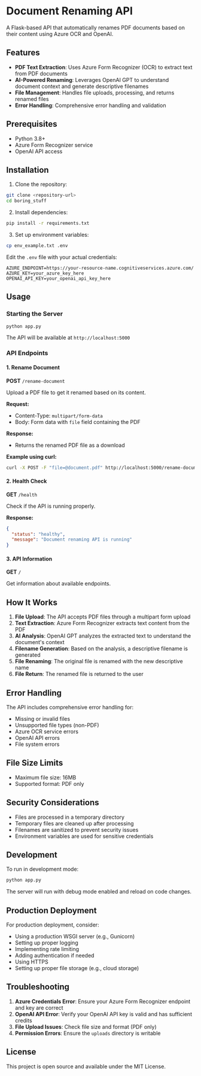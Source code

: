 # Document Renaming API

A Flask-based API that automatically renames PDF documents based on their content using Azure OCR and OpenAI.

## Features

- **PDF Text Extraction**: Uses Azure Form Recognizer (OCR) to extract text from PDF documents
- **AI-Powered Renaming**: Leverages OpenAI GPT to understand document context and generate descriptive filenames
- **File Management**: Handles file uploads, processing, and returns renamed files
- **Error Handling**: Comprehensive error handling and validation

## Prerequisites

- Python 3.8+
- Azure Form Recognizer service
- OpenAI API access

## Installation

1. Clone the repository:
```bash
git clone <repository-url>
cd boring_stuff
```

2. Install dependencies:
```bash
pip install -r requirements.txt
```

3. Set up environment variables:
```bash
cp env_example.txt .env
```

Edit the `.env` file with your actual credentials:
```
AZURE_ENDPOINT=https://your-resource-name.cognitiveservices.azure.com/
AZURE_KEY=your_azure_key_here
OPENAI_API_KEY=your_openai_api_key_here
```

## Usage

### Starting the Server

```bash
python app.py
```

The API will be available at `http://localhost:5000`

### API Endpoints

#### 1. Rename Document
**POST** `/rename-document`

Upload a PDF file to get it renamed based on its content.

**Request:**
- Content-Type: `multipart/form-data`
- Body: Form data with `file` field containing the PDF

**Response:**
- Returns the renamed PDF file as a download

**Example using curl:**
```bash
curl -X POST -F "file=@document.pdf" http://localhost:5000/rename-document -o renamed_document.pdf
```

#### 2. Health Check
**GET** `/health`

Check if the API is running properly.

**Response:**
```json
{
  "status": "healthy",
  "message": "Document renaming API is running"
}
```

#### 3. API Information
**GET** `/`

Get information about available endpoints.

## How It Works

1. **File Upload**: The API accepts PDF files through a multipart form upload
2. **Text Extraction**: Azure Form Recognizer extracts text content from the PDF
3. **AI Analysis**: OpenAI GPT analyzes the extracted text to understand the document's context
4. **Filename Generation**: Based on the analysis, a descriptive filename is generated
5. **File Renaming**: The original file is renamed with the new descriptive name
6. **File Return**: The renamed file is returned to the user

## Error Handling

The API includes comprehensive error handling for:
- Missing or invalid files
- Unsupported file types (non-PDF)
- Azure OCR service errors
- OpenAI API errors
- File system errors

## File Size Limits

- Maximum file size: 16MB
- Supported format: PDF only

## Security Considerations

- Files are processed in a temporary directory
- Temporary files are cleaned up after processing
- Filenames are sanitized to prevent security issues
- Environment variables are used for sensitive credentials

## Development

To run in development mode:
```bash
python app.py
```

The server will run with debug mode enabled and reload on code changes.

## Production Deployment

For production deployment, consider:
- Using a production WSGI server (e.g., Gunicorn)
- Setting up proper logging
- Implementing rate limiting
- Adding authentication if needed
- Using HTTPS
- Setting up proper file storage (e.g., cloud storage)

## Troubleshooting

1. **Azure Credentials Error**: Ensure your Azure Form Recognizer endpoint and key are correct
2. **OpenAI API Error**: Verify your OpenAI API key is valid and has sufficient credits
3. **File Upload Issues**: Check file size and format (PDF only)
4. **Permission Errors**: Ensure the `uploads` directory is writable

## License

This project is open source and available under the MIT License.
